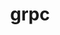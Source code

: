 ---
title: "grpc"
linkTitle: "grpc"
weight: 10
description: >
  Configuration for the grpc service
---